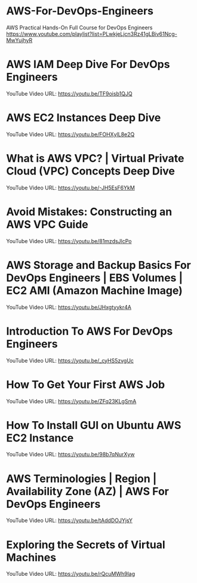 # AWS-For-DevOps-Engineers
AWS Practical Hands-On Full Course for DevOps Engineers
https://www.youtube.com/playlist?list=PLwkjeLjcn3Rz41gLBiv61Ncg-MwYujhyR

# AWS IAM Deep Dive For DevOps Engineers
YouTube Video URL: https://youtu.be/TF9oisb1QJQ

# AWS EC2 Instances Deep Dive
YouTube Video URL: https://youtu.be/FOHXylL8e2Q

# What is AWS VPC? | Virtual Private Cloud (VPC) Concepts Deep Dive
YouTube Video URL: https://youtu.be/-JH5EsF6YkM

# Avoid Mistakes: Constructing an AWS VPC Guide
YouTube Video URL: https://youtu.be/81mzdsJlcPo

# AWS Storage and Backup Basics For DevOps Engineers | EBS Volumes | EC2 AMI (Amazon Machine Image)
YouTube Video URL: https://youtu.be/JHxgtyykr4A

# Introduction To AWS For DevOps Engineers
YouTube Video URL: https://youtu.be/_cyHS5zvgUc

# How To Get Your First AWS Job
YouTube Video URL: https://youtu.be/ZFq23KLgSmA

# How To Install GUI on Ubuntu AWS EC2 Instance
YouTube Video URL: https://youtu.be/98b7qNurXyw

# AWS Terminologies | Region | Availability Zone (AZ) | AWS For DevOps Engineers
YouTube Video URL: https://youtu.be/tAddDOJYjsY

# Exploring the Secrets of Virtual Machines
YouTube Video URL: https://youtu.be/rQcuMWh9lag

